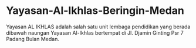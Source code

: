 # Yayasan-Al-Ikhlas-Beringin-Medan
Yayasan AL IKHLAS adalah salah satu unit lembaga pendidikan yang berada dibawah naungan Yayasan Al-Ikhlas bertempat di Jl. Djamin Ginting Psr 7 Padang Bulan Medan.
